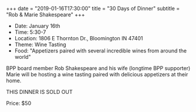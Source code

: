 +++
date = "2019-01-16T17:30:00"
title = "30 Days of Dinner"
subtitle = "Rob & Marie Shakespeare"
+++
* Date: January 16th
* Time: 5:30-7
* Location: 1806 E Thornton Dr., Bloomington IN 47401
* Theme: Wine Tasting
* Food: "Appetizers paired with several incredible wines from around the world"

BPP board member Rob Shakespeare and his wife (longtime BPP supporter) Marie will be hosting a wine tasting paired with delicious appetizers at their home.

THIS DINNER IS SOLD OUT

Price: $50
